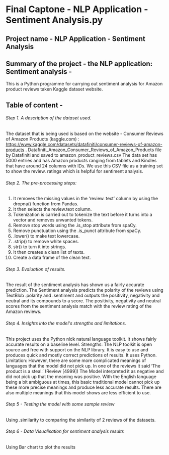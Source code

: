 # Final Captone - NLP Application - Sentiment Analysis.py

## Project name - NLP Application - Sentiment Analysis

## Summary of the project - the NLP application: Sentiment analysis - 
This is a Python programme for carrying out sentiment analysis for Amazon product reviews taken Kaggle dataset website.

## Table of content - 
###### Step 1. A description of the dataset used.
The dataset that is being used is based on the website - Consumer Reviews of Amazon Products (kaggle.com) :
https://www.kaggle.com/datasets/datafiniti/consumer-reviews-of-amazon-products .
Datafiniti_Amazon_Consumer_Reviews_of_Amazon_Products file by Datafiniti and saved to
amazon_product_reviews.csv
The data set has 5000 entries and has Amazon products ranging from tablets and Kindles that have around 24
columns with IDs.
We use this CSV file as a training set to show the review. ratings which is helpful for sentiment analysis.

###### Step 2. The pre-processing steps:
1. It removes the missing values in the ‘review. text’ column by using the dropna() function from Pandas.
2. It then selects the review.text column.
3. Tokenization is carried out to tokenize the text before it turns into a vector and removes unwanted tokens.
4. Remove stop words using the .is_stop attribute from spaCy.
5. Remove punctuation using the .is_punct attribute from spaCy.
6. .lower() to make text lowercase.
7. .strip() to remove white spaces.
8. str() to turn it into strings.
9. It then creates a clean list of texts.
10. Create a data frame of the clean text.
    
###### Step 3. Evaluation of results.
The result of the sentiment analysis has shown us a fairly accurate prediction. The Sentiment analysis predicts the
polarity of the reviews using TextBlob .polarity and .sentiment and outputs the positivity, negativity and neutral and its
compounds to a score. The positivity, negativity and neutral scores from the sentiment analysis match with the review
rating of the Amazon reviews.

###### Step 4. Insights into the model's strengths and limitations.
This project uses the Python nldk natural language toolkit. It shows fairly accurate results on a baseline level.
Strengths:
The NLP toolkit is open source and free with support on the NLP library. It is easy to use and produces quick and
mostly correct predictions of results. It uses Python.
Limitation:
However, there are some more complicated meanings of languages that the model did not pick up. In one of the
reviews it said ‘The product is a steal.’ (Review [4999]) The Model interpreted it as negative and did not pick up that
the meaning was positive. With the English language being a bit ambiguous at times, this basic traditional model
cannot pick up these more precise meanings and produce less accurate results. There are also multiple meanings
that this model shows are less efficient to use.

###### Step 5 - Testing the model with some sample review
Using .similarity to comparing the similarity of 2 reviews of the datasets.

###### Step 6 - Data Visualisation for sentiment analysis results
Using Bar chart to plot the results 




